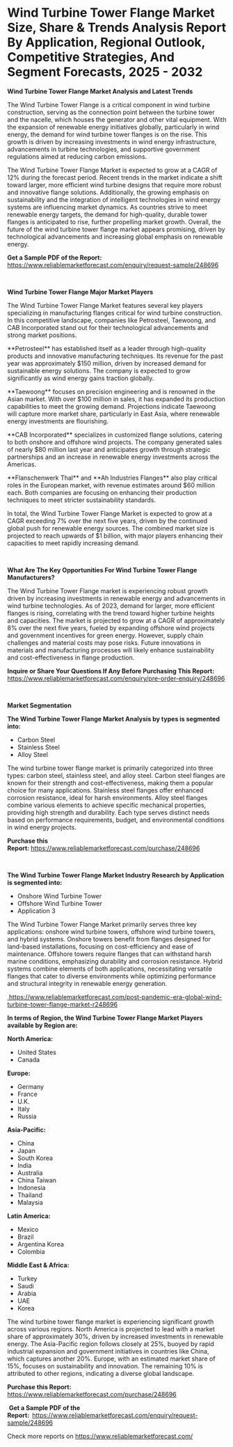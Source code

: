 <p><h1>Wind Turbine Tower Flange Market Size, Share & Trends Analysis Report By Application, Regional Outlook, Competitive Strategies, And Segment Forecasts, 2025 - 2032</h1></p><p><strong>Wind Turbine Tower Flange Market Analysis and Latest Trends</strong></p>
<p><p>The Wind Turbine Tower Flange is a critical component in wind turbine construction, serving as the connection point between the turbine tower and the nacelle, which houses the generator and other vital equipment. With the expansion of renewable energy initiatives globally, particularly in wind energy, the demand for wind turbine tower flanges is on the rise. This growth is driven by increasing investments in wind energy infrastructure, advancements in turbine technologies, and supportive government regulations aimed at reducing carbon emissions.</p><p>The Wind Turbine Tower Flange Market is expected to grow at a CAGR of 12% during the forecast period. Recent trends in the market indicate a shift toward larger, more efficient wind turbine designs that require more robust and innovative flange solutions. Additionally, the growing emphasis on sustainability and the integration of intelligent technologies in wind energy systems are influencing market dynamics. As countries strive to meet renewable energy targets, the demand for high-quality, durable tower flanges is anticipated to rise, further propelling market growth. Overall, the future of the wind turbine tower flange market appears promising, driven by technological advancements and increasing global emphasis on renewable energy.</p></p>
<p><strong>Get a Sample PDF of the Report:&nbsp;</strong> <a href="https://www.reliablemarketforecast.com/enquiry/request-sample/248696?utm_campaign=2274&utm_medium=2&utm_source=Github&utm_content=ia&utm_term=23022025&utm_id=wind-turbine-tower-flange">https://www.reliablemarketforecast.com/enquiry/request-sample/248696</a></p>
<p>&nbsp;</p>
<p><strong>Wind Turbine Tower Flange Major Market Players</strong></p>
<p><p>The Wind Turbine Tower Flange Market features several key players specializing in manufacturing flanges critical for wind turbine construction. In this competitive landscape, companies like Petrosteel, Taewoong, and CAB Incorporated stand out for their technological advancements and strong market positions.</p><p>**Petrosteel** has established itself as a leader through high-quality products and innovative manufacturing techniques. Its revenue for the past year was approximately $150 million, driven by increased demand for sustainable energy solutions. The company is expected to grow significantly as wind energy gains traction globally.</p><p>**Taewoong** focuses on precision engineering and is renowned in the Asian market. With over $100 million in sales, it has expanded its production capabilities to meet the growing demand. Projections indicate Taewoong will capture more market share, particularly in East Asia, where renewable energy investments are flourishing.</p><p>**CAB Incorporated** specializes in customized flange solutions, catering to both onshore and offshore wind projects. The company generated sales of nearly $80 million last year and anticipates growth through strategic partnerships and an increase in renewable energy investments across the Americas.</p><p>**Flanschenwerk Thal** and **Ah Industries Flanges** also play critical roles in the European market, with revenue estimates around $60 million each. Both companies are focusing on enhancing their production techniques to meet stricter sustainability standards.</p><p>In total, the Wind Turbine Tower Flange Market is expected to grow at a CAGR exceeding 7% over the next five years, driven by the continued global push for renewable energy sources. The combined market size is projected to reach upwards of $1 billion, with major players enhancing their capacities to meet rapidly increasing demand.</p></p>
<p>&nbsp;</p>
<p><strong>What Are The Key Opportunities For Wind Turbine Tower Flange Manufacturers?</strong></p>
<p><p>The Wind Turbine Tower Flange market is experiencing robust growth driven by increasing investments in renewable energy and advancements in wind turbine technologies. As of 2023, demand for larger, more efficient flanges is rising, correlating with the trend toward higher turbine heights and capacities. The market is projected to grow at a CAGR of approximately 8% over the next five years, fueled by expanding offshore wind projects and government incentives for green energy. However, supply chain challenges and material costs may pose risks. Future innovations in materials and manufacturing processes will likely enhance sustainability and cost-effectiveness in flange production.</p></p>
<p><strong>Inquire or Share Your Questions If Any Before Purchasing This Report:</strong> <a href="https://www.reliablemarketforecast.com/enquiry/pre-order-enquiry/248696?utm_campaign=2274&utm_medium=2&utm_source=Github&utm_content=ia&utm_term=23022025&utm_id=wind-turbine-tower-flange">https://www.reliablemarketforecast.com/enquiry/pre-order-enquiry/248696</a></p>
<p>&nbsp;</p>
<p><strong>Market Segmentation</strong></p>
<p><strong>The Wind Turbine Tower Flange Market Analysis by types is segmented into:</strong></p>
<p><ul><li>Carbon Steel</li><li>Stainless Steel</li><li>Alloy Steel</li></ul></p>
<p><p>The wind turbine tower flange market is primarily categorized into three types: carbon steel, stainless steel, and alloy steel. Carbon steel flanges are known for their strength and cost-effectiveness, making them a popular choice for many applications. Stainless steel flanges offer enhanced corrosion resistance, ideal for harsh environments. Alloy steel flanges combine various elements to achieve specific mechanical properties, providing high strength and durability. Each type serves distinct needs based on performance requirements, budget, and environmental conditions in wind energy projects.</p></p>
<p><strong>Purchase this Report:&nbsp;</strong><a href="https://www.reliablemarketforecast.com/purchase/248696?utm_campaign=2274&utm_medium=2&utm_source=Github&utm_content=ia&utm_term=23022025&utm_id=wind-turbine-tower-flange">https://www.reliablemarketforecast.com/purchase/248696</a></p>
<p>&nbsp;</p>
<p><strong>The Wind Turbine Tower Flange Market Industry Research by Application is segmented into:</strong></p>
<p><ul><li>Onshore Wind Turbine Tower</li><li>Offshore Wind Turbine Tower</li><li>Application 3</li></ul></p>
<p><p>The Wind Turbine Tower Flange Market primarily serves three key applications: onshore wind turbine towers, offshore wind turbine towers, and hybrid systems. Onshore towers benefit from flanges designed for land-based installations, focusing on cost-efficiency and ease of maintenance. Offshore towers require flanges that can withstand harsh marine conditions, emphasizing durability and corrosion resistance. Hybrid systems combine elements of both applications, necessitating versatile flanges that cater to diverse environments while optimizing performance and structural integrity in renewable energy generation.</p></p>
<p><a href="https://www.reliablemarketforecast.com/post-pandemic-era-global-wind-turbine-tower-flange-market-r248696?utm_campaign=2274&utm_medium=2&utm_source=Github&utm_content=ia&utm_term=23022025&utm_id=wind-turbine-tower-flange">&nbsp;https://www.reliablemarketforecast.com/post-pandemic-era-global-wind-turbine-tower-flange-market-r248696</a></p>
<p><strong>In terms of Region, the Wind Turbine Tower Flange Market Players available by Region are:</strong></p>
<p>
    <p> <strong> North America: </strong>
        <ul>
            <li>United States</li>
            <li>Canada</li>
        </ul>
        </p> 
    <p> <strong> Europe: </strong>
        <ul>
            <li>Germany</li>
            <li>France</li>
            <li>U.K.</li>
            <li>Italy</li>
            <li>Russia</li>
        </ul>
        </p> 
    <p> <strong> Asia-Pacific: </strong>
        <ul>
            <li>China</li>
            <li>Japan</li>
            <li>South Korea</li>
            <li>India</li>
            <li>Australia</li>
            <li>China Taiwan</li>
            <li>Indonesia</li>
            <li>Thailand</li>
            <li>Malaysia</li>
        </ul>
        </p> 
    <p> <strong> Latin America: </strong>
        <ul>
            <li>Mexico</li>
            <li>Brazil</li>
            <li>Argentina Korea</li>
            <li>Colombia</li>
        </ul>
        </p> 
    <p> <strong> Middle East & Africa: </strong>
        <ul>
            <li>Turkey</li>
            <li>Saudi</li>
            <li>Arabia</li>
            <li>UAE</li>
            <li>Korea</li>
        </ul>
    </p>
    </p>
<p><p>The wind turbine tower flange market is experiencing significant growth across various regions. North America is projected to lead with a market share of approximately 30%, driven by increased investments in renewable energy. The Asia-Pacific region follows closely at 25%, buoyed by rapid industrial expansion and government initiatives in countries like China, which captures another 20%. Europe, with an estimated market share of 15%, focuses on sustainability and innovation. The remaining 10% is attributed to other regions, indicating a diverse global landscape.</p></p>
<p><strong>Purchase this Report: </strong><a href="https://www.reliablemarketforecast.com/purchase/248696?utm_campaign=2274&utm_medium=2&utm_source=Github&utm_content=ia&utm_term=23022025&utm_id=wind-turbine-tower-flange">https://www.reliablemarketforecast.com/purchase/248696</a></p>
<p>&nbsp;<strong>Get a Sample PDF of the Report:&nbsp;&nbsp;</strong><a href="https://www.reliablemarketforecast.com/enquiry/request-sample/248696?utm_campaign=2274&utm_medium=2&utm_source=Github&utm_content=ia&utm_term=23022025&utm_id=wind-turbine-tower-flange">https://www.reliablemarketforecast.com/enquiry/request-sample/248696</a></p>
<p><strong></strong></p>
<p>Check more reports on <a href="https://www.reliablemarketforecast.com/?utm_campaign=2274&utm_medium=2&utm_source=Github&utm_content=ia&utm_term=23022025&utm_id=wind-turbine-tower-flange">https://www.reliablemarketforecast.com/</a></p>